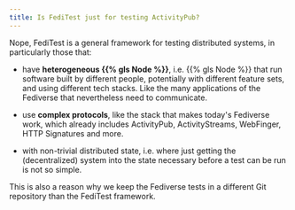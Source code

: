 ```yaml
---
title: Is FediTest just for testing ActivityPub?
---
```


Nope, FediTest is a general framework for testing distributed systems, in particularly those that:

* have **heterogeneous {{% gls Node %}}**, i.e. {{% gls Node %}} that run software built
  by different people, potentially with different feature sets, and using different
  tech stacks. Like the many applications of the Fediverse that nevertheless need to
  communicate.

* use **complex protocols**, like the stack that makes today's Fediverse work, which
  already includes ActivityPub, ActivityStreams, WebFinger, HTTP Signatures and more.

* with non-trivial distributed state, i.e. where just getting the (decentralized) system
  into the state necessary before a test can be run is not so simple.

This is also a reason why we keep the Fediverse tests in a different Git repository than
the FediTest framework.
